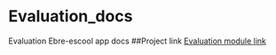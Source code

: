# Evaluation_docs
Evaluation Ebre-escool app docs
##Project link
[Evaluation module link](https://github.com/kriminal666/Evaluation)
